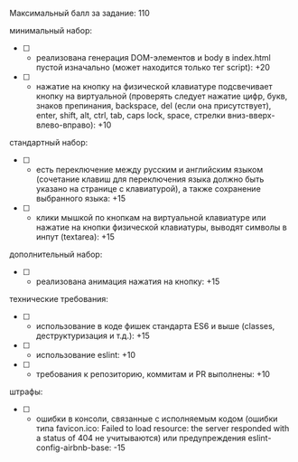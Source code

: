 Максимальный балл за задание: 110

минимальный набор:

- [ ] - реализована генерация DOM-элементов и body в index.html пустой изначально (может находится только тег script): +20
- [ ] - нажатие на кнопку на физической клавиатуре подсвечивает кнопку на виртуальной (проверять следует нажатие цифр, букв, знаков препинания, backspace, del (если она присутствует), enter, shift, alt, ctrl, tab, caps lock, space, стрелки вниз-вверх-влево-вправо): +10

стандартный набор:

- [ ] - есть переключение между русским и английским языком (сочетание клавиш для переключения языка должно быть указано на странице с клавиатурой), а также сохранение выбранного языка: +15
- [ ] - клики мышкой по кнопкам на виртуальной клавиатуре или нажатие на кнопки физической клавиатуры, выводят символы в инпут (textarea): +15

дополнительный набор:

- [ ] - реализована анимация нажатия на кнопку: +15

технические требования:

- [ ] - использование в коде фишек стандарта ES6 и выше (classes, деструктуризация и т.д.): +15
- [ ] - использование eslint: +10
- [ ] - требования к репозиторию, коммитам и PR выполнены: +10

штрафы:

- [ ] - ошибки в консоли, связанные с исполняемым кодом (ошибки типа favicon.ico: Failed to load resource: the server responded with a status of 404 не учитываются) или предупреждения eslint-config-airbnb-base: -15

